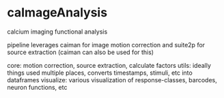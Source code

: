 # caImageAnalysis
calcium imaging functional analysis


pipeline leverages caiman for image motion correction and suite2p for source extraction (caiman can also be used for this)

core: motion correction, source extraction, calculate factors
utils: ideally things used multiple places, converts timestamps, stimuli, etc into dataframes
visualize: various visualization of response-classes, barcodes, neuron functions, etc
